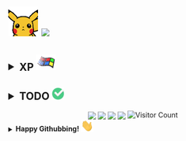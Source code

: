 <h1> <img src="pikahello.gif" width="60"> <img src="https://i.imgur.com/DmcCi8v.gif" width="500"></h1>


<!-- Experience section -->

<h2><details>
  <summary>
    XP
    <img src="xp.gif" width="40" >
  </summary>
  <br/>

  <img align="right" src="coding.gif" height="400" /> 
  <img src="https://img.shields.io/badge/★★★☆☆-Git-F05032?logo=git&logoColor=ffffff&style=plastic" height="30"><br/>
  <img src="https://img.shields.io/badge/★☆☆☆☆-HTML5-E34F26?logo=HTML5&logoColor=ffffff&style=plastic" height="30"><br/>
  <img src="https://img.shields.io/badge/★★★☆☆-Java-F89917?logo=java&logoColor=ffffff&style=plastic" height="30"><br/>
  <img src="https://img.shields.io/badge/★★★☆☆-GNU/Linux-FCC624?logo=linux&logoColor=ffffff&style=plastic" height="30"><br/>
  <img src="https://img.shields.io/badge/★★☆☆☆-JavaScript-F7DF1E?logo=javascript&logoColor=ffffff&style=plastic" height="30"><br/>
  <img src="https://img.shields.io/badge/★★★☆☆-Android-3DDC84?logo=android&logoColor=ffffff&style=plastic" height="30"><br/>
  <img src="https://img.shields.io/badge/★★★★★-Googling-34A853?logo=google&logoColor=ffffff&style=plastic" height="30"><br/>
  <img src="https://img.shields.io/badge/★★☆☆☆-Node.JS-339933?logo=node.js&logoColor=ffffff&style=plastic" height="30"><br/>
  <img src="https://img.shields.io/badge/★★★☆☆-Vim-019733?logo=vim&logoColor=ffffff&style=plastic" height="30"><br/>
  <img src="https://img.shields.io/badge/★★★★☆-Windows%2010-0078D6?logo=windows&logoColor=ffffff&style=plastic" height="30"><br/>
  <img src="https://img.shields.io/badge/★★★☆☆-VS code-007ACC?logo=visual%20studio%20code&logoColor=ffffff&style=plastic" height="30"><br/>
  <img src="https://img.shields.io/badge/★☆☆☆☆-CSS3-1572B6?logo=CSS3&logoColor=ffffff&style=plastic" height="30"><br/>
  <img src="https://img.shields.io/badge/★★☆☆☆-Python-3776AB?logo=python&logoColor=ffffff&style=plastic" height="30"><br/>
  <img src="https://img.shields.io/badge/★★☆☆☆-Unity-000000?logo=unity&logoColor=ffffff&style=plastic" height="30"><br/>


</details></h2>






<!-- TODO section -->

<h2><details>
  <summary>
    <b>TODO</b>
    <img src="check.gif" width="25">
  </summary>
  <br/>


  <img align="right" src="todo.gif" height="300" /> 
  <img src="https://img.shields.io/badge/☆☆☆☆☆-TensorFlow-FF6F00?logo=TensorFlow&logoColor=ffffff&style=plastic" height="30"><br/>
  <img src="https://img.shields.io/badge/☆☆☆☆☆-MySQL-DD8A00?logo=mySQL&logoColor=ffffff&style=plastic" height="30"><br/>
  <img src="https://img.shields.io/badge/☆☆☆☆☆-NumPy-F1C232?logo=NumPy&logoColor=ffffff&style=plastic" height="30"><br/>
  <img src="https://img.shields.io/badge/☆☆☆☆☆-MongoDB-47A248?logo=MongoDB&logoColor=ffffff&style=plastic" height="30"><br/>
  <img src="https://img.shields.io/badge/☆☆☆☆☆-Numba-00A3E0?logo=Numba&logoColor=ffffff&style=plastic" height="30"><br/>
  <img src="https://img.shields.io/badge/☆☆☆☆☆-Azure-0089D6?logo=Microsoft%20Azure&logoColor=ffffff&style=plastic" height="30"><br/>
  <img src="https://img.shields.io/badge/☆☆☆☆☆-TypeScript-2F74C0?logo=typescript&logoColor=ffffff&style=plastic" height="30"><br/>
  <img src="https://img.shields.io/badge/☆☆☆☆☆-R-276DC3?logo=r&logoColor=ffffff&style=plastic" height="30"><br/>
  <img src="https://img.shields.io/badge/☆☆☆☆☆-C++-00599C?logo=c%2B%2B&logoColor=ffffff&style=plastic" height="30"><br/>
  <img src="https://img.shields.io/badge/☆☆☆☆☆-openCV-5C3EE8?logo=openCV&logoColor=ffffff&style=plastic" height="30"><br/>
  <img src="https://img.shields.io/badge/☆☆☆☆☆-Kotlin-766DB2?logo=kotlin&logoColor=ffffff&style=plastic" height="30"><br/>
  <img src="https://img.shields.io/badge/☆☆☆☆☆-C Sharp-9C73D6?logo=c%20sharp&logoColor=ffffff&style=plastic" height="30"><br/>

</details></h2>




<!-- Statistics -->
<div align="center">
    <img src='https://github-readme-stats.vercel.app/api?username=kingDaniel2004&show_icons=true&theme=onedark&count_private=true&line_height=20' align="center" />
    <img  src='https://github-readme-stats.vercel.app/api/top-langs/?username=kingDaniel2004&layout=compact&theme=onedark&count_private=true' align="center">
    <img  src='https://github-profile-trophy.vercel.app/?username=kingDaniel2004&theme=onedark&margin-w=1&no-bg=false' align="center">
    <img  src='https://github-readme-streak-stats.herokuapp.com/?user=kingDainel2004&theme=onedark' align="center">
    <img src='https://profile-counter.glitch.me/kingDaniel2004/count.svg' alt="Visitor Count" />

</div>




<!-- final section -->
<details>
  <summary>
    <b>  Happy Githubbing! </b>
    <img src="Hi.gif" width="25">
  </summary>
  <div align="center">
      <img  src='tenor.gif'>
  </div>
</details>





<!-- random joke generator -->
<!-- ![Jokes Card](https://readme-jokes.vercel.app/api) -->





    
